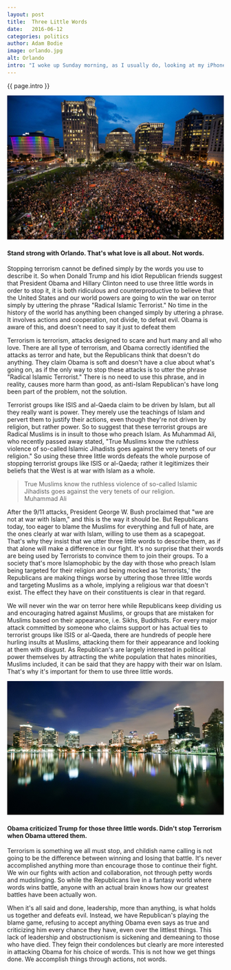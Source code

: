 ```yaml
---
layout: post
title:  Three Little Words
date:   2016-06-12
categories: politics
author: Adam Bodie
image: orlando.jpg
alt: Orlando
intro: "I woke up Sunday morning, as I usually do, looking at my iPhone to check the news.  Like millions of others who woke up today, I was disgusted and saddened to hear that 49 people had been killed in a terrorist attack at an Orlando gay nightclub, Pulse.  Like most, I despise terrorism and hate whenever it occurs.  But stopping terrorism here in the United States and the world requires our nation and our allies to come together.  But instead, we have our Republican congressmen and wannabe congressmen furthering dividing us and claiming defeating Terrorism is as easy as saying three little words..."
---
```

<div class="article">
<p> {{ page.intro }}</p>
<div class="blog-pic">
		<img src="/img/orlando.jpg" data-toggle="tooltip" title="Stand strong with Orlando." class="image block img-responsive">
		<h4>Stand strong with Orlando.  That's what love is all about.  Not words.</h4>
</div>
	<p>Stopping terrorism cannot be defined simply by the words you use to describe it.  So when Donald Trump and his idiot Republican friends suggest that President Obama and Hillary Clinton need to use three little words in order to stop it, it is both ridiculous and counterproductive to believe that the United States and our world powers are going to win the war on terror simply by uttering the phrase "Radical Islamic Terrorist."  No time in the history of the world has anything been changed simply by uttering a phrase.  It involves actions and cooperation, not divide, to defeat evil.  Obama is aware of this, and doesn't need to say it just to defeat them</p>
	<p>Terrorism is terrorism, attacks designed to scare and hurt many and all who love.  There are all type of terrorism, and Obama correctly identified the attacks as terror and hate, but the Republicans think that doesn't do anything.  They claim Obama is soft and doesn't have a clue about what's going on, as if the only way to stop these attacks is to utter the phrase "Radical Islamic Terrorist."  There is no need to use this phrase, and in reality, causes more harm than good, as anti-Islam Republican's have long been part of the problem, not the solution.</p>
	<p>Terrorist groups like ISIS and al-Qaeda claim to be driven by Islam, but all they really want is power.  They merely use the teachings of Islam and pervert them to justify their actions, even though they're not driven by religion, but rather power.  So to suggest that these terrorist groups are Radical Muslims is in insult to those who preach Islam.  As Muhammad Ali, who recently passed away stated, "True Muslims know the ruthless violence of so-called Islamic Jihadists goes against the very tenets of our religion."  So using these three little words defeats the whole purpose of stopping terrorist groups like ISIS or al-Qaeda; rather it legitimizes their beliefs that the West is at war with Islam as a whole.</p>
<blockquote>True Muslims know the ruthless violence of so-called Islamic Jihadists goes against the very tenets of our religion.<footer>Muhammad Ali</footer></blockquote>
	<p>After the 9/11 attacks, President George W. Bush proclaimed that "we are not at war with Islam," and this is the way it should be.  But Republicans today, too eager to blame the Muslims for everything and full of hate, are the ones clearly at war with Islam, willing to use them as a scapegoat.  That's why they insist that we utter three little words to describe them, as if that alone will make a difference in our fight.  It's no surprise that their words are being used by Terrorists to convince them to join their groups.  To a society that's more Islamophobic by the day with those who preach Islam being targeted for their religion and being mocked as 'terrorists,' the Republicans are making things worse by uttering those three little words and targeting Muslims as a whole, implying a religious war that doesn't exist.  The effect they have on their constituents is clear in that regard.</p>
	<p>We will never win the war on terror here while Republicans keep dividing us and encouraging hatred against Muslims, or groups that are mistaken for Muslims based on their appearance, i.e. Sikhs, Buddhists.  For every major attack committed by someone who claims support or has actual ties to terrorist groups like ISIS or al-Qaeda, there are hundreds of people here hurling insults at Muslims, attacking them for their appearance and looking at them with disgust.  As Republican's are largely interested in political power themselves by attracting the white population that hates minorities, Muslims included, it can be said that they are happy with their war on Islam.  That's why it's important for them to use three little words.</p>
	<div class="blog-pic" style="float: left">
		<img src="/img/orlando2.jpg" data-toggle="tooltip" title="Orlando" class="image block img-responsive">
		<h4>Obama criticized Trump for those three little words.  Didn't stop Terrorism when Obama uttered them.</h4>
</div>
	<p>Terrorism is something we all must stop, and childish name calling is not going to be the difference between winning and losing that battle.  It's never accomplished anything more than encourage those to continue their fight.  We win our fights with action and collaboration, not through petty words and mudslinging.  So while the Republicans live in a fantasy world where words wins battle, anyone with an actual brain knows how our greatest battles have been actually won.</p>
	<p>When it's all said and done, leadership, more than anything, is what holds us together and defeats evil.  Instead, we have Republican's playing the blame game, refusing to accept anything Obama even says as true and criticizing him every chance they have, even over the littlest things.  This lack of leadership and obstructionism is sickening and demeaning to those who have died.  They feign their condolences but clearly are more interested in attacking Obama for his choice of words.  This is not how we get things done.  We accomplish things through actions, not words.</p>
</div>
